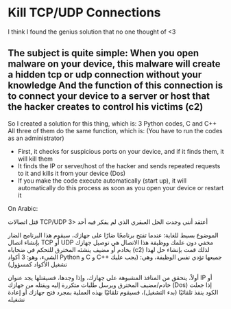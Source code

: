 # Kill TCP/UDP Connections

I think I found the genius solution that no one thought of <3

The subject is quite simple:
When you open malware on your device, this malware will create a hidden tcp or udp connection without your knowledge
And the function of this connection is to connect your device to a server or host that the hacker creates to control his victims (c2)
---
So I created a solution for this thing, which is:
3 Python codes, C and C++
All three of them do the same function, which is:
(You have to run the codes as an administrator)
- First, it checks for suspicious ports on your device, and if it finds them, it will kill them
- It finds the IP or server/host of the hacker and sends repeated requests to it and kills it from your device (Dos)
- If you make the code execute automatically (start up), it will automatically do this process as soon as you open your device or restart it


On Arabic:


قتل اتصالات TCP/UDP
أعتقد أنني وجدت الحل العبقري الذي لم يفكر فيه أحد <3

الموضوع بسيط للغاية: عندما تفتح برنامجًا ضارًا على جهازك، سيقوم هذا البرنامج الضار بإنشاء اتصال TCP أو UDP مخفي دون علمك ووظيفة هذا الاتصال هي توصيل جهازك بخادم أو مضيف ينشئه المخترق للتحكم في ضحاياه (c2)
لذلك قمت بإنشاء حل لهذا الشيء، وهو: 3 أكواد Python و C و C++ جميعها تؤدي نفس الوظيفة، وهي: (يجب عليك تشغيل الأكواد كمسؤول)

أولاً، يتحقق من المنافذ المشبوهة على جهازك، وإذا وجدها، فسيقتلها
يجد عنوان IP أو خادم/مضيف المخترق ويرسل طلبات متكررة إليه ويقتله من جهازك (Dos)
إذا جعلت الكود ينفذ تلقائيًا (بدء التشغيل)، فسيقوم تلقائيًا بهذه العملية بمجرد فتح جهازك أو إعادة تشغيله
